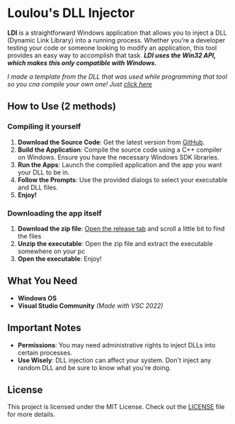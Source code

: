 # Loulou's DLL Injector

**LDI** is a straightforward Windows application that allows you to inject a DLL (Dynamic Link Library) into a running process. Whether you’re a developer testing your code or someone looking to modify an application, this tool provides an easy way to accomplish that task. ***LDI uses the Win32 API, which makes this only compatible with Windows.***

*I made a template from the DLL that was used while programming that tool so you cna compile your own one! Just [click here](https://github.com/LoulouNoLegend/DLL-Template)*

## How to Use (2 methods)

### Compiling it yourself
1. **Download the Source Code**: Get the latest version from [GitHub](https://github.com/LoulouNoLegend/LD-Injector).
2. **Build the Application**: Compile the source code using a C++ compiler on Windows. Ensure you have the necessary Windows SDK libraries.
3. **Run the Apps**: Launch the compiled application and the app you want your DLL to be in.
4. **Follow the Prompts**: Use the provided dialogs to select your executable and DLL files.
5. **Enjoy!**

### Downloading the app itself
1. **Download the zip file**: [Open the release tab](https://github.com/LoulouNoLegend/LD-Injector/releases/) and scroll a little bit to find the files
2. **Unzip the executable**: Open the zip file and extract the executable somewhere on your pc
3. **Open the executable**: Enjoy!

## What You Need

- **Windows OS**
- **Visual Studio Community** *(Made with VSC 2022)*

## Important Notes

- **Permissions**: You may need administrative rights to inject DLLs into certain processes.
- **Use Wisely**: DLL injection can affect your system. Don't inject any random DLL and be sure to know what you're doing.

## License

This project is licensed under the MIT License. Check out the [LICENSE](https://github.com/LoulouNoLegend/LD-Injector/blob/master/LICENSE.txt) file for more details.
